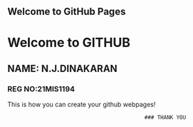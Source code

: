 ## Welcome to GitHub Pages



# Welcome to GITHUB
## NAME: N.J.DINAKARAN
### REG NO:21MIS1194

This is how you can create  your github webpages!

                                               ### THANK YOU
